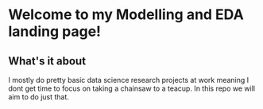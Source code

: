 # Welcome to my Modelling and EDA landing page!

## What's it about

I mostly do pretty basic data science research projects at work meaning I dont get time to focus on taking a chainsaw to a teacup.
In this repo we will aim to do just that.
